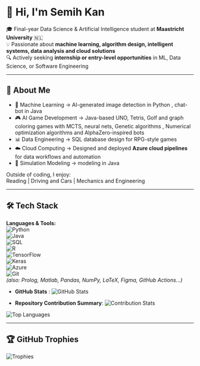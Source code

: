 # 👋 Hi, I'm Semih Kan  

🎓 Final-year Data Science & Artificial Intelligence student at **Maastricht University** 🇳🇱  
💡 Passionate about **machine learning, algorithm design, intelligent systems, data analysis and cloud solutions**  
🔍 Actively seeking **internship or entry-level opportunities** in ML, Data Science, or Software Engineering  

---

## 💫 About Me  
- 🧠 Machine Learning → AI-generated image detection in Python , chat-bot in Java
- 🎮 AI Game Development → Java-based UNO, Tetris, Golf and graph coloring games with MCTS, neural nets, Genetic algorithms , Numerical optimization algorithms and AlphaZero-inspired bots  
- 📊 Data Engineering → SQL database design for RPG-style games  
- ☁️ Cloud Computing → Designed and deployed **Azure cloud pipelines** for data workflows and automation  
- 🚀 Simulation Modeling → modeling in Java 

Outside of coding, I enjoy:  
Reading | Driving and Cars | Mechanics and Engineering

---

## 🛠️ Tech Stack  
**Languages & Tools:**  
![Python](https://img.shields.io/badge/-Python-3776AB?logo=python&logoColor=white)  
![Java](https://img.shields.io/badge/-Java-007396?logo=java&logoColor=white)  
![SQL](https://img.shields.io/badge/-SQL-336791?logo=postgresql&logoColor=white)  
![R](https://img.shields.io/badge/-R-276DC3?logo=r&logoColor=white)  
![TensorFlow](https://img.shields.io/badge/-TensorFlow-FF6F00?logo=tensorflow&logoColor=white)  
![Keras](https://img.shields.io/badge/-Keras-D00000?logo=keras&logoColor=white)  
![Azure](https://img.shields.io/badge/-Azure-0078D4?logo=microsoft-azure&logoColor=white)  
![Git](https://img.shields.io/badge/-Git-F05032?logo=git&logoColor=white)  
*(also: Prolog, Matlab, Pandas, NumPy, LaTeX, Figma, GitHub Actions…)*  


- **GitHub Stats** :
  ![GitHub Stats](https://github-readme-stats.vercel.app/api?username=SemihKanUM&show_icons=true&theme=tokyonight&show=prs_merged_percentage)

- **Repository Contribution Summary**:
  ![Contribution Stats](https://github-contributor-stats.vercel.app/api?username=SemihKanUM&combine_all_yearly_contributions=true&theme=radical)

![Top Languages](https://github-readme-stats.vercel.app/api/top-langs/?username=SemihKanUM&layout=compact&theme=tokyonight)  

---

## 🏆 GitHub Trophies  
![Trophies](https://github-profile-trophy.vercel.app/?username=SemihKanUM&theme=tokyonight&margin-w=10)  
